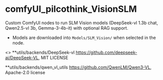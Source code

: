 # comfyUI_pilcothink_VisionSLM

Custom ComfyUI nodes to run SLM Vision models (DeepSeek-vl 1.3b chat, Qwen2.5-vl 3b, Gemma-3-4b-it) with optional RAG support.

- Models are downloaded into `Models/SLM_Vision/` when selected in the node.


<<LICENSE>>
**utils/backends/DeepSeek-vl 
https://github.com/deepseek-ai/DeepSeek-VL, MIT LICENSE

**utils/backends/qwen_vl_utils
https://github.com/QwenLM/Qwen3-VL, Apache-2.0 license
